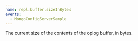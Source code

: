 ```yaml
---
name: repl.buffer.sizeInBytes
events:
  - MongoConfigServerSample
---
```


The current size of the contents of the oplog buffer, in bytes.